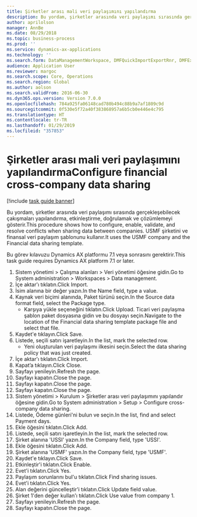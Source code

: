 ```yaml
---
title: Şirketler arası mali veri paylaşımını yapılandırma
description: Bu yordam, şirketler arasında veri paylaşımı sırasında gerçekleşebilecek çakışmaları yapılandırma, etkinleştirme, doğrulamak ve çözümlemeyi gösterir.
author: aprilolson
manager: AnnBe
ms.date: 08/29/2018
ms.topic: business-process
ms.prod: ''
ms.service: dynamics-ax-applications
ms.technology: ''
ms.search.form: DataManagementWorkspace, DMFQuickImportExportRnr, DMFExecutionHistoryWorkspace, DMFExecutionHistorySummary, DMFExecutionHistoryEntities,  SysDataSharingConfiguration, SysDataSharingDiscrepencies
audience: Application User
ms.reviewer: margoc
ms.search.scope: Core, Operations
ms.search.region: Global
ms.author: aolson
ms.search.validFrom: 2016-06-30
ms.dyn365.ops.version: Version 7.0.0
ms.openlocfilehash: 784a925fa06148cad780b494c88b9a7af1809c9d
ms.sourcegitcommit: 0f530e5f72a40f383868957a6b5cb0e446e4c795
ms.translationtype: HT
ms.contentlocale: tr-TR
ms.lasthandoff: 01/29/2019
ms.locfileid: "357853"
---
```

# <a name="configure-financial-cross-company-data-sharing"></a><span data-ttu-id="47f1b-103">Şirketler arası mali veri paylaşımını yapılandırma</span><span class="sxs-lookup"><span data-stu-id="47f1b-103">Configure financial cross-company data sharing</span></span>

[!include [task guide banner](../../includes/task-guide-banner.md)]

<span data-ttu-id="47f1b-104">Bu yordam, şirketler arasında veri paylaşımı sırasında gerçekleşebilecek çakışmaları yapılandırma, etkinleştirme, doğrulamak ve çözümlemeyi gösterir.</span><span class="sxs-lookup"><span data-stu-id="47f1b-104">This procedure shows how to configure, enable, validate, and resolve conflicts when sharing data between companies.</span></span> <span data-ttu-id="47f1b-105">USMF şirketini ve finansal veri paylaşım şablonunu kullanır.</span><span class="sxs-lookup"><span data-stu-id="47f1b-105">It uses the USMF company and the Financial data sharing template.</span></span>



<span data-ttu-id="47f1b-106">Bu görev kılavuzu Dynamics AX platformu 7.1 veya sonrasını gerektirir.</span><span class="sxs-lookup"><span data-stu-id="47f1b-106">This task guide requires Dynamics AX platform 7.1 or later.</span></span>

1. <span data-ttu-id="47f1b-107">Sistem yönetimi > Çalışma alanları > Veri yönetimi öğesine gidin.</span><span class="sxs-lookup"><span data-stu-id="47f1b-107">Go to System administration > Workspaces > Data management.</span></span>
2. <span data-ttu-id="47f1b-108">İçe aktar'ı tıklatın.</span><span class="sxs-lookup"><span data-stu-id="47f1b-108">Click Import.</span></span>
3. <span data-ttu-id="47f1b-109">İsim alanına bir değer yazın.</span><span class="sxs-lookup"><span data-stu-id="47f1b-109">In the Name field, type a value.</span></span>
4. <span data-ttu-id="47f1b-110">Kaynak veri biçimi alanında, Paket türünü seçin.</span><span class="sxs-lookup"><span data-stu-id="47f1b-110">In the Source data format field, select the Package type.</span></span>
    * <span data-ttu-id="47f1b-111">Karşıya yükle seçeneğini tıklatın.</span><span class="sxs-lookup"><span data-stu-id="47f1b-111">Click Upload.</span></span> <span data-ttu-id="47f1b-112">Ticari veri paylaşma şablon paket dosyasına gidin ve bu dosyayı seçin.</span><span class="sxs-lookup"><span data-stu-id="47f1b-112">Navigate to the location of the Financial data sharing template package file and select that file.</span></span>  
5. <span data-ttu-id="47f1b-113">Kaydet'e tıklayın.</span><span class="sxs-lookup"><span data-stu-id="47f1b-113">Click Save.</span></span>
6. <span data-ttu-id="47f1b-114">Listede, seçili satırı işaretleyin.</span><span class="sxs-lookup"><span data-stu-id="47f1b-114">In the list, mark the selected row.</span></span>
    * <span data-ttu-id="47f1b-115">Yeni oluşturulan veri paylaşımı ilkesini seçin.</span><span class="sxs-lookup"><span data-stu-id="47f1b-115">Select the data sharing policy that was just created.</span></span>  
7. <span data-ttu-id="47f1b-116">İçe aktar'ı tıklatın.</span><span class="sxs-lookup"><span data-stu-id="47f1b-116">Click Import.</span></span>
8. <span data-ttu-id="47f1b-117">Kapat’a tıklayın.</span><span class="sxs-lookup"><span data-stu-id="47f1b-117">Click Close.</span></span>
9. <span data-ttu-id="47f1b-118">Sayfayı yenileyin.</span><span class="sxs-lookup"><span data-stu-id="47f1b-118">Refresh the page.</span></span>
10. <span data-ttu-id="47f1b-119">Sayfayı kapatın.</span><span class="sxs-lookup"><span data-stu-id="47f1b-119">Close the page.</span></span>
11. <span data-ttu-id="47f1b-120">Sayfayı kapatın.</span><span class="sxs-lookup"><span data-stu-id="47f1b-120">Close the page.</span></span>
12. <span data-ttu-id="47f1b-121">Sayfayı kapatın.</span><span class="sxs-lookup"><span data-stu-id="47f1b-121">Close the page.</span></span>
13. <span data-ttu-id="47f1b-122">Sistem yönetimi > Kurulum > Şirketler arası veri paylaşımını yapılandır öğesine gidin.</span><span class="sxs-lookup"><span data-stu-id="47f1b-122">Go to System administration > Setup > Configure cross-company data sharing.</span></span>
14. <span data-ttu-id="47f1b-123">Listede, Ödeme günleri'ni bulun ve seçin.</span><span class="sxs-lookup"><span data-stu-id="47f1b-123">In the list, find and select Payment days.</span></span>
15. <span data-ttu-id="47f1b-124">Ekle öğesini tıklatın.</span><span class="sxs-lookup"><span data-stu-id="47f1b-124">Click Add.</span></span>
16. <span data-ttu-id="47f1b-125">Listede, seçili satırı işaretleyin.</span><span class="sxs-lookup"><span data-stu-id="47f1b-125">In the list, mark the selected row.</span></span>
17. <span data-ttu-id="47f1b-126">Şirket alanına 'USSI' yazın.</span><span class="sxs-lookup"><span data-stu-id="47f1b-126">In the Company field, type 'USSI'.</span></span>
18. <span data-ttu-id="47f1b-127">Ekle öğesini tıklatın.</span><span class="sxs-lookup"><span data-stu-id="47f1b-127">Click Add.</span></span>
19. <span data-ttu-id="47f1b-128">Şirket alanına 'USMF' yazın.</span><span class="sxs-lookup"><span data-stu-id="47f1b-128">In the Company field, type 'USMF'.</span></span>
20. <span data-ttu-id="47f1b-129">Kaydet'e tıklayın.</span><span class="sxs-lookup"><span data-stu-id="47f1b-129">Click Save.</span></span>
21. <span data-ttu-id="47f1b-130">Etkinleştir'i tıklatın.</span><span class="sxs-lookup"><span data-stu-id="47f1b-130">Click Enable.</span></span>
22. <span data-ttu-id="47f1b-131">Evet'i tıklatın.</span><span class="sxs-lookup"><span data-stu-id="47f1b-131">Click Yes.</span></span>
23. <span data-ttu-id="47f1b-132">Paylaşım sorunlarını bul'u tıklatın.</span><span class="sxs-lookup"><span data-stu-id="47f1b-132">Click Find sharing issues.</span></span>
24. <span data-ttu-id="47f1b-133">Evet'i tıklatın.</span><span class="sxs-lookup"><span data-stu-id="47f1b-133">Click Yes.</span></span>
25. <span data-ttu-id="47f1b-134">Alan değerini güncelleştir'i tıklatın.</span><span class="sxs-lookup"><span data-stu-id="47f1b-134">Click Update field value.</span></span>
26. <span data-ttu-id="47f1b-135">Şirket 1'den değer kullan'ı tıklatın.</span><span class="sxs-lookup"><span data-stu-id="47f1b-135">Click Use value from company 1.</span></span>
27. <span data-ttu-id="47f1b-136">Sayfayı yenileyin.</span><span class="sxs-lookup"><span data-stu-id="47f1b-136">Refresh the page.</span></span>
28. <span data-ttu-id="47f1b-137">Sayfayı kapatın.</span><span class="sxs-lookup"><span data-stu-id="47f1b-137">Close the page.</span></span>

